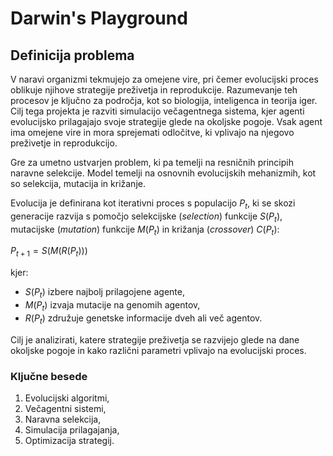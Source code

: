 # Darwin's Playground

## Definicija problema

V naravi organizmi tekmujejo za omejene vire, pri čemer evolucijski proces oblikuje njihove strategije
preživetja in reprodukcije. Razumevanje teh procesov je ključno za področja, kot so biologija, 
inteligenca in teorija iger. Cilj tega projekta je razviti simulacijo večagentnega sistema, kjer agenti
evolucijsko prilagajajo svoje strategije glede na okoljske pogoje. Vsak agent ima omejene vire in mora
sprejemati odločitve, ki vplivajo na njegovo preživetje in reprodukcijo.

Gre za umetno ustvarjen problem, ki pa temelji na resničnih principih naravne selekcije. Model temelji na
osnovnih evolucijskih mehanizmih, kot so selekcija, mutacija in križanje.

Evolucija je definirana kot iterativni proces s populacijo $P_t$, ki se skozi generacije razvija s pomočjo
selekcijske (*selection*) funkcije $S(P_t)$, mutacijske (*mutation*) funkcije $M(P_t)$ in križanja
(*crossover*) $C(P_t)$:

$P_{t+1} = S(M(R(P_{t})))$

kjer:

- $S(P_t)$ izbere najbolj prilagojene agente,
- $M(P_t)$ izvaja mutacije na genomih agentov,
- $R(P_t)$ združuje genetske informacije dveh ali več agentov.

Cilj je analizirati, katere strategije preživetja se razvijejo glede na dane okoljske pogoje in kako
različni parametri vplivajo na evolucijski proces.

### Ključne besede

1. Evolucijski algoritmi,
2. Večagentni sistemi,
3. Naravna selekcija,
4. Simulacija prilagajanja,
5. Optimizacija strategij.
